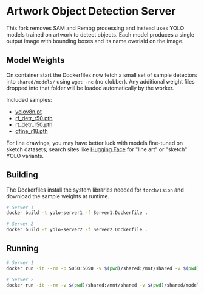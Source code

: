 # Artwork Object Detection Server

This fork removes SAM and Rembg processing and instead uses YOLO models trained on artwork to detect objects. Each model produces a single output image with bounding boxes and its name overlaid on the image.

## Model Weights

On container start the Dockerfiles now fetch a small set of sample detectors into
`shared/models/` using `wget -nc` (no clobber).  Any additional weight files
dropped into that folder will be loaded automatically by the worker.

Included samples:

- [yolov8n.pt](https://huggingface.co/ultralytics/yolov8/resolve/main/yolov8n.pt)
- [rf_detr_r50.pth](https://github.com/lyuwenyu/rf-detr/releases/download/v0.1/rf_detr_r50.pth)
- [rt_detr_r50.pth](https://github.com/lyuwenyu/RT-DETR/releases/download/v0.1/rt_detr_r50.pth)
- [dfine_r18.pth](https://github.com/lyuwenyu/D-FINE/releases/download/v0.1/dfine_r18.pth)

For line drawings, you may have better luck with models fine-tuned on sketch datasets; search sites like [Hugging Face](https://huggingface.co/models?search=line%20art%20yolo) for "line art" or "sketch" YOLO variants.

## Building

The Dockerfiles install the system libraries needed for `torchvision` and
download the sample weights at runtime.

```bash
# Server 1
docker build -t yolo-server1 -f Server1.Dockerfile .

# Server 2
docker build -t yolo-server2 -f Server2.Dockerfile .
```

## Running

```bash
# Server 1
docker run -it --rm -p 5050:5050 -v $(pwd)/shared:/mnt/shared -v $(pwd)/shared/models:/models yolo-server1

# Server 2
docker run -it --rm -v $(pwd)/shared:/mnt/shared -v $(pwd)/shared/models:/models yolo-server2
```
